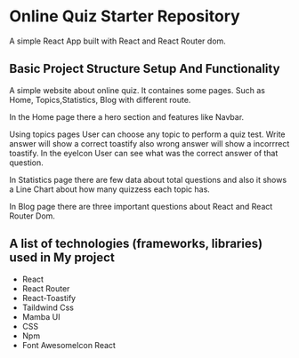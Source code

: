 # Online Quiz Starter Repository
 
 A simple React App built with React and React Router dom.

## Basic Project Structure Setup And Functionality

A simple website about online quiz. It containes some pages. Such as Home, Topics,Statistics, Blog with different route.

In the Home page there a hero section and  features like Navbar.

Using topics pages User can choose any topic to perform a quiz test. Write answer will show a correct toastify also wrong answer will show a incorrrect toastify. In the eyeIcon User can see what was the correct answer of that question.

In Statistics page there are few data about total questions and also it shows a Line Chart about how many quizzess each topic has.

In Blog page there are three important questions about React and React Router Dom.

## A list of technologies (frameworks, libraries) used in My project

* React 
* React Router
* React-Toastify
* Taildwind Css
* Mamba UI 
* CSS
* Npm
* Font AwesomeIcon React
